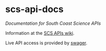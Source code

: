 # scs-api-docs
_Documentation for South Coast Science APIs_

Information at the [SCS APIs wiki](https://github.com/south-coast-science/scs-api-docs/wiki).

Live API access is provided by [swager](https://github.com/swagger-api/swagger-ui/releases).
